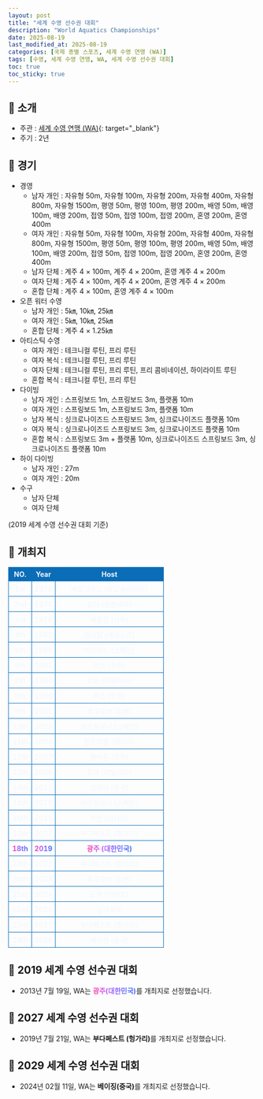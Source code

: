```yaml
---
layout: post
title: "세계 수영 선수권 대회"
description: "World Aquatics Championships"
date: 2025-08-19
last_modified_at: 2025-08-19
categories: [국제 종별 스포츠, 세계 수영 연맹 (WA)]
tags: [수영, 세계 수영 연맹, WA, 세계 수영 선수권 대회]
toc: true
toc_sticky: true
---
```

<style>
    /* 테이블 서식 */
    table {
        width: 100%;
        border-collapse: collapse;
        font-size: 14px;
        color: #f0f6fc;
      }
      th, td {
        border: 1px solid #0B6DB7;
        padding: 5px;
        text-align: center;
        font-weight: normal;
      }
</style>
## 📜 소개
* 주관 : [세계 수영 연맹 (WA)](https://www.worldaquatics.com/){: target="_blank"}
* 주기 : 2년

## 📜 경기
* 경영
  * 남자 개인 : 자유형 50m, 자유형 100m, 자유형 200m, 자유형 400m, 자유형 800m, 자유형 1500m, 평영 50m, 평영 100m, 평영 200m, 배영 50m, 배영 100m, 배영 200m, 접영 50m, 접영 100m, 접영 200m, 혼영 200m, 혼영 400m
  * 여자 개인 : 자유형 50m, 자유형 100m, 자유형 200m, 자유형 400m, 자유형 800m, 자유형 1500m, 평영 50m, 평영 100m, 평영 200m, 배영 50m, 배영 100m, 배영 200m, 접영 50m, 접영 100m, 접영 200m, 혼영 200m, 혼영 400m
  * 남자 단체 : 계주 4 × 100m, 계주 4 × 200m, 혼영 계주 4 × 200m
  * 여자 단체 : 계주 4 × 100m, 계주 4 × 200m, 혼영 계주 4 × 200m
  * 혼합 단체 :  계주 4 × 100m, 혼영 계주 4 × 100m
* 오픈 워터 수영
  * 남자 개인 : 5㎞, 10㎞, 25㎞
  * 여자 개인 : 5㎞, 10㎞, 25㎞
  * 혼합 단체 : 계주 4 × 1.25㎞
* 아티스틱 수영
  * 여자 개인 : 테크니컬 루틴, 프리 루틴
  * 여자 복식 : 테크니컬 루틴, 프리 루틴
  * 여자 단체 : 테크니컬 루틴, 프리 루틴, 프리 콤비네이션, 하이라이트 루틴
  * 혼합 복식 : 테크니컬 루틴, 프리 루틴
* 다이빙
  * 남자 개인 : 스프링보드 1m, 스프링보드 3m, 플랫폼 10m
  * 여자 개인 : 스프링보드 1m, 스프링보드 3m, 플랫폼 10m
  * 남자 복식 : 싱크로나이즈드 스프링보드 3m, 싱크로나이즈드 플랫폼 10m
  * 여자 복식 : 싱크로나이즈드 스프링보드 3m, 싱크로나이즈드 플랫폼 10m
  * 혼합 복식 : 스프링보드 3m + 플랫폼 10m, 싱크로나이즈드 스프링보드 3m, 싱크로나이즈드 플랫폼 10m
* 하이 다이빙
  * 남자 개인 : 27m
  * 여자 개인 : 20m
* 수구
  * 남자 단체
  * 여자 단체

(2019 세계 수영 선수권 대회 기준)

## 📜 개최지
<html>

<head>
    <meta charset="UTF-8">
</head>

<body>
    <table>
        <tr style="background: #0B6DB7;">
            <th style="width: 15%; font-weight: bold;">NO.</th>
            <th style="width: 15%; font-weight: bold;">Year</th>
            <th style="width: 70%; font-weight: bold;">Host</th>
        </tr>
        <tr>
            <th>1st</th>
            <th>1973</th>
            <th>베오그라드 (유고슬라비아)</th>
        </tr>
        <tr>
            <th>2nd</th>
            <th>1975</th>
            <th>칼리 (콜롬비아)</th>
        </tr>
        <tr>
            <th>3rd</th>
            <th>1978</th>
            <th>베를린 (서독)</th>
        </tr>
        <tr>
            <th>4th</th>
            <th>1982</th>
            <th>과야킬 (에콰도르)</th>
        </tr>
        <tr>
            <th>5th</th>
            <th>1986</th>
            <th>마드리드 (스페인)</th>
        </tr>
        <tr>
            <th>6th</th>
            <th>1991</th>
            <th>퍼스 (호주)</th>
        </tr>
        <tr>
            <th>7th</th>
            <th>1994</th>
            <th>로마 (이탈리아)</th>
        </tr>
        <tr>
            <th>8th</th>
            <th>1998</th>
            <th>퍼스 (호주)</th>
        </tr>
        <tr>
            <th>9th</th>
            <th>2001</th>
            <th>후쿠오카 (일본)</th>
        </tr>
        <tr>
            <th>10th</th>
            <th>2003</th>
            <th>바르셀로나 (스페인)</th>
        </tr>
        <tr>
            <th>11th</th>
            <th>2005</th>
            <th>몬트리올 (캐나다)</th>
        </tr>
        <tr>
            <th>12th</th>
            <th>2007</th>
            <th>멜버른 (호주)</th>
        </tr>
        <tr>
            <th>13th</th>
            <th>2009</th>
            <th>로마 (이탈리아)</th>
        </tr>
        <tr>
            <th>14th</th>
            <th>2011</th>
            <th>상하이 (중국)</th>
        </tr>
        <tr>
            <th>15th</th>
            <th>2013</th>
            <th>바르셀로나 (스페인)</th>
        </tr>
        <tr>
            <th>16th</th>
            <th>2015</th>
            <th>카잔 (러시아)</th>
        </tr>
        <tr>
            <th>17th</th>
            <th>2017</th>
            <th>부다페스트 (헝가리)</th>
        </tr>
        <tr>
            <th><span style="background: text linear-gradient(to right, #FF43A8, #BE5DFA, #776CFF, #4172F2); font-weight: bold; -webkit-background-clip: text; -webkit-text-fill-color: transparent;">18th</span></th>
            <th><span style="background: text linear-gradient(to right, #FF43A8, #BE5DFA, #776CFF, #4172F2); font-weight: bold; -webkit-background-clip: text; -webkit-text-fill-color: transparent;">2019</span></th>
            <th><span style="background: text linear-gradient(to right, #FF43A8, #BE5DFA, #776CFF, #4172F2); font-weight: bold; -webkit-background-clip: text; -webkit-text-fill-color: transparent;">광주 (대한민국)</span></th>
        </tr>
        <tr>
            <th>19th</th>
            <th>2022</th>
            <th>부다페스트 (헝가리)</th>
        </tr>
        <tr>
            <th>20th</th>
            <th>2023</th>
            <th>후쿠오카 (일본)</th>
        </tr>
        <tr>
            <th>21st</th>
            <th>2024</th>
            <th>도하 (카타르)</th>
        </tr>
        <tr>
            <th>22nd</th>
            <th>2025</th>
            <th>싱가포르</th>
        </tr>
        <tr>
            <th>23rd</th>
            <th>2027</th>
            <th>부다페스트 (헝가리)</th>
        </tr>
        <tr>
            <th>24th</th>
            <th>2029</th>
            <th>베이징 (중국)</th>
        </tr>
    </table>
</body>

</html>

## 📜 2019 세계 수영 선수권 대회
* 2013년 7월 19일, WA는 <span style="background: text linear-gradient(to right, #FF43A8, #BE5DFA, #776CFF, #4172F2); font-weight: bold; -webkit-background-clip: text; -webkit-text-fill-color: transparent;">광주(대한민국)</span>를 개최지로 선정했습니다.

## 📜 2027 세계 수영 선수권 대회
* 2019년 7월 21일, WA는 <span style="font-weight: bold;">부다페스트 (헝가리)</span>를 개최지로 선정했습니다.

## 📜 2029 세계 수영 선수권 대회
* 2024년 02월 11일, WA는 <span style="font-weight: bold;">베이징(중국)</span>를 개최지로 선정했습니다.

